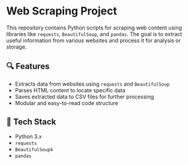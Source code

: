 # Web Scraping Project

This repository contains Python scripts for scraping web content using libraries like `requests`, `BeautifulSoup`, and `pandas`. The goal is to extract useful information from various websites and process it for analysis or storage.

## 🔍 Features

- Extracts data from websites using `requests` and `BeautifulSoup`
- Parses HTML content to locate specific data
- Saves extracted data to CSV files for further processing
- Modular and easy-to-read code structure

## 🧰 Tech Stack

- Python 3.x
- `requests`
- `BeautifulSoup4`
- `pandas`



